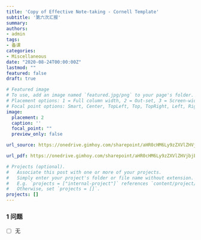 ```yaml
---
title: 'Copy of Effective Note-taking - Cornell Template'
subtitle: '第六次汇报'
summary: 
authors:
- admin
tags:
- 备课
categories:
- Miscellaneous
date: "2020-08-24T00:00:00Z"
lastmod: ""
featured: false
draft: true

# Featured image
# To use, add an image named `featured.jpg/png` to your page's folder.
# Placement options: 1 = Full column width, 2 = Out-set, 3 = Screen-width
# Focal point options: Smart, Center, TopLeft, Top, TopRight, Left, Right, BottomLeft, Bottom, BottomRight
image:
  placement: 2
  caption: ''
  focal_point: ""
  preview_only: false

url_source: https://onedrive.gimhoy.com/sharepoint/aHR0cHM6Ly9zZXVlZHVjbjEtbXkuc2hhcmVwb2ludC5jb20vOmY6L2cvcGVyc29uYWwvMjIwMjA0NjAxX3NldV9lZHVfY24vRWtPMG9lako2MWxMdVh6WkE4QkQ0ZEVCaFhkWUpYcXZtbGRseklWbVU4aXNQdz9lPU1wYldTbA==.mp3

url_pdf: https://onedrive.gimhoy.com/sharepoint/aHR0cHM6Ly9zZXVlZHVjbjEtbXkuc2hhcmVwb2ludC5jb20vOmI6L2cvcGVyc29uYWwvMjIwMjA0NjAxX3NldV9lZHVfY24vRVZsSGx4VE5lLXREbDA5SHJPNXI0aFVCNjZOaGxpeFFJQ1BEUFVGVFlZc0pIQT9lPXVuZTllWA==.mp3

# Projects (optional).
#   Associate this post with one or more of your projects.
#   Simply enter your project's folder or file name without extension.
#   E.g. `projects = ["internal-project"]` references `content/project/deep-learning/index.md`.
#   Otherwise, set `projects = []`.
projects: []
---
```


<!--more-->
### 1 问题

- [ ] 无










